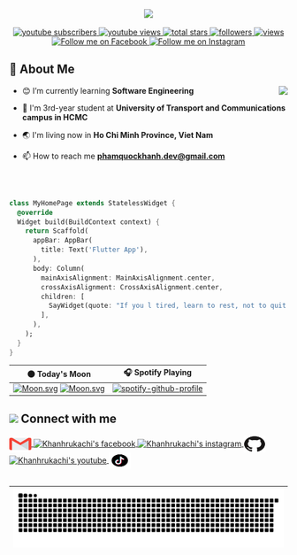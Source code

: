 <div align="center">
	
<img src="https://readme-typing-svg.herokuapp.com?font=JetBrains+Mono&color=%2336BCF7&size=30&duration=1600&lines=Ch%C3%A0o+th%E1%BA%BF+gi%E1%BB%9Bi!;Hello+World!;%E4%BD%A0%E5%A5%BD%E4%B8%96%E7%95%8C!;%D0%9F%D1%80%D0%B8%D0%B2%D0%B5%D1%82+%D0%BC%D0%B8%D1%80!;%E3%81%93%E3%82%93%E3%81%AB%E3%81%A1%E3%81%AF%E4%B8%96%E7%95%8C!;%EC%95%88%EB%85%95%ED%95%98%EC%84%B8%EC%9A%94!;Bonjour+monde!;Halo+Dunia!;%E0%BA%AA%E0%BA%B0%E2%80%8B%E0%BA%9A%E0%BA%B2%E0%BA%8D%E2%80%8B%E0%BA%94%E0%BA%B5%E2%80%8B%E0%BA%8A%E0%BA%B2%E0%BA%A7%E2%80%8B%E0%BB%82%E0%BA%A5%E0%BA%81!;Hallo+Welt!;%E0%B8%AA%E0%B8%A7%E0%B8%B1%E0%B8%AA%E0%B8%94%E0%B8%B5%E0%B8%8A%E0%B8%B2%E0%B8%A7%E0%B9%82%E0%B8%A5%E0%B8%81;Hola+Mundo">

</div>

<p align="center">
  <a target="_blank" href="https://www.youtube.com/@phamquockhanh7352">
    <img alt="youtube subscribers" title="Subscribe to my YouTube channel" src="https://img.shields.io/youtube/channel/subscribers/UCNhi5NBlMT7V09MzuwD85Aw?style=for-the-badge&logo=youtube&labelColor=CE4630&color=E05D44"/>
  </a>
  <a target="_blank" href="https://www.youtube.com/@phamquockhanh7352">
    <img alt="youtube views" title="YouTube views" src="https://img.shields.io/youtube/channel/views/UCNhi5NBlMT7V09MzuwD85Aw?style=for-the-badge&logo=youtube&labelColor=C79600&color=E1AD0E"/>
  </a>
  <a target="_blank" href="https://github.com/khanhrukachi?tab=repositories&sort=stargazers">
    <img alt="total stars" title="Total stars on GitHub" src="https://custom-icon-badges.demolab.com/github/stars/khanhrukachi?color=55960c&style=for-the-badge&labelColor=488207&logo=star"/>
  </a>
  <a target="_blank" href="https://github.com/khanhrukachi?tab=followers">
    <img alt="followers" title="Follow me on Github" src="https://custom-icon-badges.demolab.com/github/followers/khanhrukachi?color=236ad3&labelColor=1155ba&style=for-the-badge&logo=person-add&label=Follow&logoColor=white"/>
  </a>
  <a target="_blank" href="https://github.com/khanhrukachi">
    <img alt="views" title="GitHub profile views" src="https://komarev.com/ghpvc/?username=khanhrukachi&color=7C007C&labelColor=640464&style=for-the-badge&label=Visitors&&base=1000"/>
  </a>
</br>
  <a href="https://www.facebook.com/phamquockhanh7352/" target="_blank">
    <img alt="Follow me on Facebook" src="https://img.shields.io/badge/Follow%20me%20on-Facebook-blue?style=for-the-badge&logo=facebook">
  </a>
  <a href="https://www.instagram.com/pqk_7352/" target="_blank">
    <img alt="Follow me on Instagram" src="https://img.shields.io/badge/Follow%20me%20on-Instagram-pink?style=for-the-badge&logo=instagram">
  </a>
</p>



## 💫 About Me
<img src="/resource/gif/Developer.gif" align="right"/>

- 😊 I’m currently learning **Software Engineering** 

- 🌱 I'm 3rd-year student at **University of Transport and Communications campus in HCMC**

- 🌏 I'm living now in **Ho Chi Minh Province, Viet Nam**

- 📫 How to reach me **phamquockhanh.dev@gmail.com**

<br>
<br>

```dart
class MyHomePage extends StatelessWidget {
  @override
  Widget build(BuildContext context) {
    return Scaffold(
      appBar: AppBar(
        title: Text('Flutter App'),
      ),
      body: Column(
        mainAxisAlignment: MainAxisAlignment.center,
        crossAxisAlignment: CrossAxisAlignment.center,
        children: [
          SayWidget(quote: "If you l tired, learn to rest, not to quit."),
        ],
      ),
    );
  }
}

```

<div align="center">

|**🌑 Today's Moon**|**🎧 Spotify Playing**|
|:---:|:---:|
|[![Moon.svg](https://moon-svg.minung.dev/moon.svg?theme=ray&rotate=0)](https://moon-svg.minung.dev) [![Moon.svg](https://moon-svg.minung.dev/moon.svg?theme=basic&rotate=0)](https://moon-svg.minung.dev)|[![spotify-github-profile](https://spotify-github-profile.vercel.app/api/view?uid=pits56ip4lozpoo0xzvyti5w2&cover_image=true&theme=natemoo-re&show_offline=false&interchange=false)](https://open.spotify.com/user/pits56ip4lozpoo0xzvyti5w2)|

</div>



## <img src="https://github.com/TheDudeThatCode/TheDudeThatCode/blob/master/Assets/Handshake.gif" height="32px"> Connect with me
<!-- gmail -->
<a target="_blank" href="mailto:phamquockhanh.dev@gmail.com">
 <img align="center" src="https://raw.githubusercontent.com/SatYu26/SatYu26/master/Assets/Gmail.svg" alt="Khanhrukachi's gmail" height="30" width="40"/>
</a>

<!-- facebook -->
<a target="_blank" href="https://fb.com/phamquockhanh7352">
 <img align="center" src="https://raw.githubusercontent.com/rahuldkjain/github-profile-readme-generator/master/src/images/icons/Social/facebook.svg" alt="Khanhrukachi's facebook" height="30" width="40"/>
</a>
 
<!-- instagram -->
<a target="_blank" href="https://instagram.com/pqk_7352">
 <img align="center" src="https://raw.githubusercontent.com/rahuldkjain/github-profile-readme-generator/master/src/images/icons/Social/instagram.svg" alt="Khanhrukachi's instagram" height="30" width="40"/>
</a>
 
 <!-- github -->
<a target="_blank" href="https://github.com/khanhrukachi">
 <img align="center" src="https://raw.githubusercontent.com/devicons/devicon/master/icons/github/github-original.svg" alt="Khanhrukachi's github" height="30" width="40"/>
</a>
 
<!-- youtube -->
<a target="_blank" href="https://www.youtube.com/@phamquockhanh7352">
 <img align="center" src="https://raw.githubusercontent.com/rahuldkjain/github-profile-readme-generator/master/src/images/icons/Social/youtube.svg" alt="Khanhrukachi's youtube" height="30" width="40"/>
</a>

<!-- youtube -->
<a target="_blank" href="https://www.tikok.com/@phamquockhanh7352">
 <img align="center" src="https://github.com/khanhrukachi/khanhrukachi/blob/main/Image/372102780_TIKTOK_ICON_1080.png" alt="Khanhrukachi's tiktok" height="30" width="40"/>
</a>
<br>
<br>

<!-- Snake -->
|![github contribution grid snake animation](https://raw.githubusercontent.com/K1ethoang/K1ethoang/output/github-contribution-grid-snake.svg)|
|:---:|
